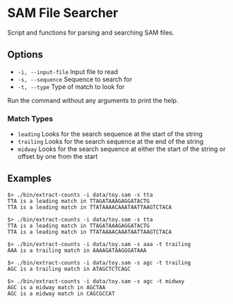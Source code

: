 # SAM File Searcher

Script and functions for parsing and searching SAM files.

## Options

* `-i, --input-file` Input file to read
* `-s, --sequence` Sequence to search for
* `-t, --type` Type of match to look for

Run the command without any arguments to print the help.

### Match Types

* `leading` Looks for the search sequence at the start of the string
* `trailing` Looks for the search sequence at the end of the string
* `midway` Looks for the search sequence at either the start of the string or offset by one from the start

## Examples

```shell
$> ./bin/extract-counts -i data/toy.sam -s tta
TTA is a leading match in TTAGATAAAGAGGATACTG
TTA is a leading match in TTATAAAACAAATAATTAAGTCTACA

$> ./bin/extract-counts -i data/toy.sam -s tta
TTA is a leading match in TTAGATAAAGAGGATACTG
TTA is a leading match in TTATAAAACAAATAATTAAGTCTACA

$> ./bin/extract-counts -i data/toy.sam -s aaa -t trailing
AAA is a trailing match in AAAAGATAAGGGATAAA

$> ./bin/extract-counts -i data/toy.sam -s agc -t trailing
AGC is a trailing match in ATAGCTCTCAGC

$> ./bin/extract-counts -i data/toy.sam -s agc -t midway
AGC is a midway match in AGCTAA
AGC is a midway match in CAGCGCCAT
```
